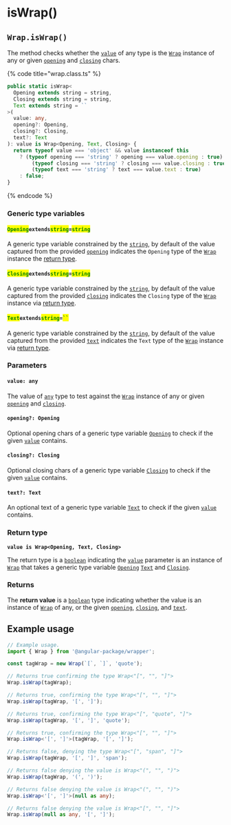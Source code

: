 # isWrap()

## `Wrap.isWrap()`

The method checks whether the [`value`](iswrap.md#value-any) of any type is the [`Wrap`](../../description.md) instance of any or given [`opening`](iswrap.md#opening-opening) and [`closing`](iswrap.md#closing-closing) chars.

{% code title="wrap.class.ts" %}
```typescript
public static isWrap<
  Opening extends string = string,
  Closing extends string = string,
  Text extends string = ``
>(
  value: any,
  opening?: Opening,
  closing?: Closing,
  text?: Text
): value is Wrap<Opening, Text, Closing> {
  return typeof value === 'object' && value instanceof this
    ? (typeof opening === 'string' ? opening === value.opening : true) &&
        (typeof closing === 'string' ? closing === value.closing : true) &&
        (typeof text === 'string' ? text === value.text : true)
    : false;
}
```
{% endcode %}

### Generic type variables

#### <mark style="color:green;">**`Opening`**</mark>**`extends`**<mark style="color:green;">**`string`**</mark>**`=`**<mark style="color:green;">**`string`**</mark>

A generic type variable constrained by the [`string`](https://www.typescriptlang.org/docs/handbook/basic-types.html#string), by default of the value captured from the provided [`opening`](iswrap.md#opening-opening) indicates the `Opening` type of the [`Wrap`](../../description.md) instance the [return type](iswrap.md#return-type).

#### <mark style="color:green;">**`Closing`**</mark>**`extends`**<mark style="color:green;">**`string`**</mark>**`=`**<mark style="color:green;">**`string`**</mark>

A generic type variable constrained by the [`string`](https://www.typescriptlang.org/docs/handbook/basic-types.html#string), by default of the value captured from the provided [`closing`](iswrap.md#closing-closing) indicates the `Closing` type of the [`Wrap`](../../description.md) instance via [return type](iswrap.md#return-type).

#### <mark style="color:green;">**`Text`**</mark>**`extends`**<mark style="color:green;">**`string`**</mark>**`=`**<mark style="color:green;">**` `` `**</mark>

A generic type variable constrained by the [`string`](https://www.typescriptlang.org/docs/handbook/basic-types.html#string), by default of the value captured from the provided [`text`](iswrap.md#text-text) indicates the `Text` type of the [`Wrap`](../../description.md) instance via [return type](iswrap.md#return-type).

### Parameters

#### `value: any`

The value of [`any`](https://www.typescriptlang.org/docs/handbook/basic-types.html#any) type to test against the [`Wrap`](../../description.md) instance of any or given [`opening`](iswrap.md#opening-opening) and [`closing`](iswrap.md#closing-closing).

#### `opening?: Opening`

Optional opening chars of a generic type variable [`Opening`](iswrap.md#openingextendsstring-string) to check if the given [`value`](iswrap.md#value-any) contains.

#### `closing?: Closing`

Optional closing chars of a generic type variable [`Closing`](iswrap.md#closingextendsstring-string) to check if the given [`value`](iswrap.md#value-any) contains.

#### `text?: Text`

An optional text of a generic type variable [`Text`](iswrap.md#textextendsstring) to check if the given [`value`](iswrap.md#value-any) contains.

### Return type

**`value is Wrap<Opening, Text, Closing>`**

The return type is a [`boolean`](https://www.typescriptlang.org/docs/handbook/basic-types.html#boolean) indicating the [`value`](iswrap.md#value-any) parameter is an instance of [`Wrap`](../../description.md) that takes a generic type variable [`Opening`](iswrap.md#openingextendsstring-string) [`Text`](iswrap.md#textextendsstring) and [`Closing`](iswrap.md#closingextendsstring-string).

### Returns

The **return value** is a [`boolean`](https://developer.mozilla.org/en-US/docs/Web/JavaScript/Reference/Global\_Objects/Boolean) type indicating whether the value is an instance of [`Wrap`](broken-reference) of any, or the given [`opening`](iswrap.md#opening-opening), [`closing`](iswrap.md#closing-closing), and [`text`](iswrap.md#text-text).

## Example usage

```typescript
// Example usage.
import { Wrap } from '@angular-package/wrapper';

const tagWrap = new Wrap(`[`, `]`, 'quote');

// Returns true confirming the type Wrap<"[", "", "]">
Wrap.isWrap(tagWrap);

// Returns true, confirming the type Wrap<"[", "", "]">
Wrap.isWrap(tagWrap, '[', ']');

// Returns true, confirming the type Wrap<"[", "quote", "]">
Wrap.isWrap(tagWrap, '[', ']', 'quote');

// Returns true, confirming the type Wrap<"[", "", "]">
Wrap.isWrap<'[', ']'>(tagWrap, '[', ']');

// Returns false, denying the type Wrap<"[", "span", "]">
Wrap.isWrap(tagWrap, '[', ']', 'span');

// Returns false denying the value is Wrap<"(", "", ")">
Wrap.isWrap(tagWrap, '(', ')');

// Returns false denying the value is Wrap<"(", "", ")">
Wrap.isWrap<'[', ']'>(null as any);

// Returns false denying the value is Wrap<"[", "", "]">
Wrap.isWrap(null as any, '[', ']');
```
